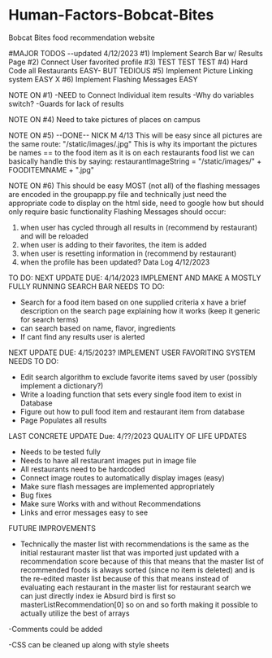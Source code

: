 # Human-Factors-Bobcat-Bites
Bobcat Bites food recommendation website

#MAJOR TODOS --updated 4/12/2023
#1) Implement Search Bar w/ Results Page
#2) Connect User favorited profile
#3) TEST TEST TEST
#4) Hard Code all Restaurants EASY- BUT TEDIOUS
#5) Implement Picture Linking system  EASY       X
#6) Implement Flashing Messages EASY

NOTE ON #1)
-NEED to Connect Individual item results
-Why do variables switch?
-Guards for lack of results

NOTE ON #4)
Need to take pictures of places on campus

NOTE ON #5)  --DONE-- NICK M 4/13
This will be easy since all pictures are the same route:
"/static/images/<foodnamehere>.jpg"
This is why its important the pictures be names == to the food item as it is on each 
restaurants food list we can basically handle this by saying:
restaurantImageString = "/static/images/" + FOODITEMNAME + ".jpg"

NOTE ON #6) 
This should be easy MOST (not all) of the flashing messages are encoded in the groupapp.py file
and technically just need the appropriate code to display on the html side, need to
google how but should only require basic functionality
Flashing Messages should occur:
1) when user has cycled through all results in (recommend by restaurant) and will be reloaded
2) when user is adding to their favorites, the item is added
3) when user is resetting information in (recommend by restaurant)
4) when the profile has been updated?
Data Log 4/12/2023

TO DO:
NEXT UPDATE 
DUE: 4/14/2023
IMPLEMENT AND MAKE A MOSTLY FULLY RUNNING SEARCH BAR
NEEDS TO DO:
- Search for a food item based on one supplied criteria
x have a brief description on the search page explaining how it works (keep it generic for search terms)
- can search based on name, flavor, ingredients
- If cant find any results user is alerted

NEXT UPDATE 
DUE: 4/15/2023?
IMPLEMENT USER FAVORITING SYSTEM
NEEDS TO DO:
- Edit search algorithm to exclude favorite items saved by user (possibly implement a dictionary?)
- Write a loading function that sets every single food item to exist in Database
- Figure out how to pull food item and restaurant item from database
- Page Populates all results

LAST CONCRETE UPDATE
Due: 4/??/2023
QUALITY OF LIFE UPDATES
- Needs to be tested fully
- Needs to have all restaurant images put in image file
- All restaurants need to be hardcoded
- Connect image routes to automatically display images (easy)
- Make sure flash messages are implemented appropriately
- Bug fixes
- Make sure Works with and without Recommendations
- Links and error messages easy to see


FUTURE IMPROVEMENTS
- Technically the master list with recommendations is the same as the initial restaurant
master list that was imported just updated with a recommendation score because of this that
means that the master list of recommended foods is always sorted (since no item is deleted)
and is the re-edited master list because of this that means instead of evaluating each restaurant
in the master list for restaurant search we can just directly index ie Absurd bird is first so
masterListRecommendation[0] so on and so forth making it possible to actually utilize the best of arrays

-Comments could be added

-CSS can be cleaned up along with style sheets
